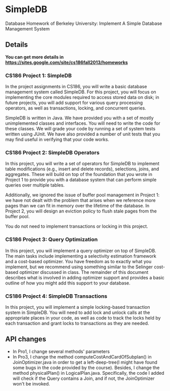 # SimpleDB
Database Homework of Berkeley University: Implement A Simple Database Management System 

## Details
**You can get more details in https://sites.google.com/site/cs186fall2013/homeworks**

### CS186 Project 1: SimpleDB
In the project assignments in CS186, you will write a basic database management system called SimpleDB. For this project, you will focus on implementing the core modules required to access stored data on disk; in future projects, you will add support for various query processing operators, as well as transactions, locking, and concurrent queries.

SimpleDB is written in Java. We have provided you with a set of mostly unimplemented classes and interfaces. You will need to write the code for these classes. We will grade your code by running a set of system tests written using JUnit. We have also provided a number of unit tests that you may find useful in verifying that your code works.

### CS186 Project 2: SimpleDB Operators
In this project, you will write a set of operators for SimpleDB to implement table modifications (e.g., insert and delete records), selections, joins, and aggregates. These will build on top of the foundation that you wrote in Project 1 to provide you with a database system that can perform simple queries over multiple tables.

Additionally, we ignored the issue of buffer pool management in Project 1: we have not dealt with the problem that arises when we reference more pages than we can fit in memory over the lifetime of the database. In Project 2, you will design an eviction policy to flush stale pages from the buffer pool.

You do not need to implement transactions or locking in this project.

### CS186 Project 3: Query Optimization
In this project, you will implement a query optimizer on top of SimpleDB. The main tasks include implementing a selectivity estimation framework and a cost-based optimizer. You have freedom as to exactly what you implement, but we recommend using something similar to the Selinger cost-based optimizer discussed in class. The remainder of this document describes what is involved in adding optimizer support and provides a basic outline of how you might add this support to your database. 

### CS186 Project 4: SimpleDB Transactions
In this project, you will implement a simple locking-based transaction system in SimpleDB. You will need to add lock and unlock calls at the appropriate places in your code, as well as code to track the locks held by each transaction and grant locks to transactions as they are needed. 

## API changes
+ In Pro1, I change several methods' parameters
+ In Pro3, I change the method computeCostAndCardOfSubplan() in JoinOptimizer.java in order to get a left-deep-tree(I might have found some bugs in the code provided by the course). Besides, I change the method physicalPlan() in LogicalPlan.java. Specifically, the code I added will check if the Query contains a Join, and if not, the JoinOptimizer won't be invoked.
